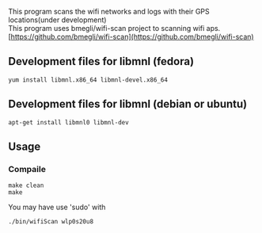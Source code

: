 This program scans the wifi networks and logs with their GPS locations(under development)  
This program uses bmegli/wifi-scan project to scanning wifi aps. [https://github.com/bmegli/wifi-scan](https://github.com/bmegli/wifi-scan) 
## Development files for libmnl (fedora)

```
yum install libmnl.x86_64 libmnl-devel.x86_64  
```

## Development files for libmnl (debian or ubuntu)

```
apt-get install libmnl0 libmnl-dev
```

## Usage
### Compaile 
```
make clean
make
```
You may have use 'sudo' with

```
./bin/wifiScan wlp0s20u8
```
